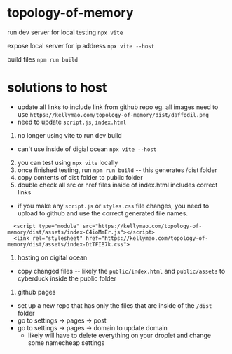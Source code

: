 # topology-of-memory

run dev server for local testing
`npx vite`

expose local server for ip address
`npx vite --host`

build files
`npm run build`

# solutions to host

* update all links to include link from github repo
eg. all images need to use `https://kellymao.com/topology-of-memory/dist/daffodil.png`
* need to update `script.js`, `index.html`

1. no longer using vite to run dev build
* can't use inside of digial ocean `npx vite --host`
2. you can test using `npx vite` locally
3. once finished testing, run `npm run build` -- this generates /dist folder
4. copy contents of dist folder to public folder
5. double check all src or href files inside of index.html includes correct links
* if you make any `script.js` or `styles.css` file changes, you need to upload to github and use the correct generated file names.
```
  <script type="module" src="https://kellymao.com/topology-of-memory/dist/assets/index-C4ioMmEr.js"></script>
  <link rel="stylesheet" href="https://kellymao.com/topology-of-memory/dist/assets/index-DtTFIB7k.css">
```

1. hosting on digital ocean
* copy changed files -- likely the `public/index.html` and `public/assets` to cyberduck inside the public folder

1. github pages
* set up a new repo that has only the files that are inside of the `/dist` folder
* go to settings -> pages -> post
* go to settings -> pages -> domain to update domain
    * likely will have to delete everything on your droplet and change some namecheap settings
